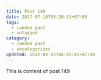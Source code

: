 ```yaml
---
title: Post 149
date: 2017-07-18T03:20:31+07:00
tags:
  - random post
  - untagged
category:
  - random post
  - uncategorized
updated: 2012-04-05T04:03:01+07:00
---
```

This is content of post 149